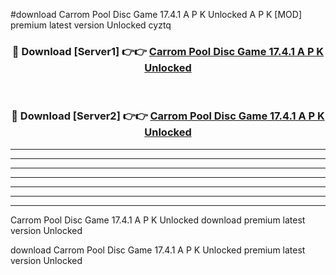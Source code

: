 #download Carrom Pool Disc Game 17.4.1 A P K Unlocked  A P K [MOD] premium latest version Unlocked cyztq 



<div align="center">
<h3>🔴 Download [Server1] 👉👉 <a href="https://apkdownload2.web.app/">Carrom Pool Disc Game 17.4.1 A P K Unlocked </a></h3><br>

<h3>🔴 Download [Server2] 👉👉 <a href="https://apkdownload2.web.app/">Carrom Pool Disc Game 17.4.1 A P K Unlocked </a></h3>
</div>





----------------------------------------------------------

----------------------------------------------------------

----------------------------------------------------------

----------------------------------------------------------

----------------------------------------------------------

----------------------------------------------------------

----------------------------------------------------------

Carrom Pool Disc Game 17.4.1 A P K Unlocked  download premium latest version Unlocked

download Carrom Pool Disc Game 17.4.1 A P K Unlocked  premium latest version Unlocked
